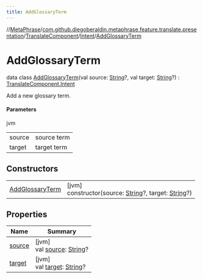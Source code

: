 ```yaml
---
title: AddGlossaryTerm
---
```

//[MetaPhrase](../../../../../index.html)/[com.github.diegoberaldin.metaphrase.feature.translate.presentation](../../../index.html)/[TranslateComponent](../../index.html)/[Intent](../index.html)/[AddGlossaryTerm](index.html)



# AddGlossaryTerm

data class [AddGlossaryTerm](index.html)(val source: [String](https://kotlinlang.org/api/latest/jvm/stdlib/kotlin/-string/index.html)?, val target: [String](https://kotlinlang.org/api/latest/jvm/stdlib/kotlin/-string/index.html)?) : [TranslateComponent.Intent](../index.html)

Add a new glossary term.



#### Parameters


jvm

| | |
|---|---|
| source | source term |
| target | target term |



## Constructors


| | |
|---|---|
| [AddGlossaryTerm](-add-glossary-term.html) | [jvm]<br>constructor(source: [String](https://kotlinlang.org/api/latest/jvm/stdlib/kotlin/-string/index.html)?, target: [String](https://kotlinlang.org/api/latest/jvm/stdlib/kotlin/-string/index.html)?) |


## Properties


| Name | Summary |
|---|---|
| [source](source.html) | [jvm]<br>val [source](source.html): [String](https://kotlinlang.org/api/latest/jvm/stdlib/kotlin/-string/index.html)? |
| [target](target.html) | [jvm]<br>val [target](target.html): [String](https://kotlinlang.org/api/latest/jvm/stdlib/kotlin/-string/index.html)? |

